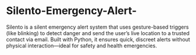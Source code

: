 # Silento-Emergency-Alert-
Silento is a silent emergency alert system that uses gesture-based triggers (like blinking) to detect danger and send the user’s live location to a trusted contact via email. Built with Python, it ensures quick, discreet alerts without physical interaction—ideal for safety and health emergencies.
